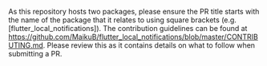 As this repository hosts two packages, please ensure the PR title starts with the name of the package that it relates to using square brackets (e.g. [flutter_local_notifications]). The contribution guidelines can be found at https://github.com/MaikuB/flutter_local_notifications/blob/master/CONTRIBUTING.md. Please review this as it contains details on what to follow when submitting a PR.

